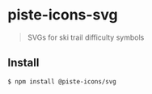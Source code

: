 # piste-icons-svg

> SVGs for ski trail difficulty symbols

## Install

```bash
$ npm install @piste-icons/svg
```
